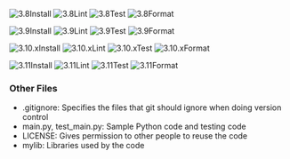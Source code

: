 
![3.8Install](https://img.shields.io/badge/Python_3.8_Install-Failure-red.svg)
![3.8Lint](https://img.shields.io/badge/Python_3.8_Lint-Failure-red.svg)
![3.8Test](https://img.shields.io/badge/Python_3.8_Test-Failure-red.svg)
![3.8Format](https://img.shields.io/badge/Python_3.8_Format-Failure-red.svg)

![3.9Install](https://img.shields.io/badge/Python_3.9_Install-Success-green.svg)
![3.9Lint](https://img.shields.io/badge/Install-Failure-red.svg)
![3.9Test](https://img.shields.io/badge/Install-Failure-red.svg)
![3.9Format](https://img.shields.io/badge/Install-Failure-red.svg)

![3.10.xInstall](https://img.shields.io/badge/Python_3.10.x_Install-Success-green.svg)
![3.10.xLint](https://img.shields.io/badge/Install-Failure-red.svg)
![3.10.xTest](https://img.shields.io/badge/Install-Failure-red.svg)
![3.10.xFormat](https://img.shields.io/badge/Install-Failure-red.svg)

![3.11Install](https://img.shields.io/badge/Python_3.11_Install-Success-green.svg)
![3.11Lint](https://img.shields.io/badge/Install-Failure-red.svg)
![3.11Test](https://img.shields.io/badge/Install-Failure-red.svg)
![3.11Format](https://img.shields.io/badge/Install-Failure-red.svg)


### Other Files
* .gitignore: Specifies the files that git should ignore when doing version control
* main.py, test_main.py: Sample Python code and testing code
* LICENSE: Gives permission to other people to reuse the code
* mylib: Libraries used by the code

